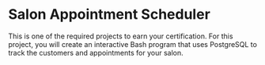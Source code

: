 # Salon Appointment Scheduler
This is one of the required projects to earn your certification. For this project, you will create an interactive Bash program that uses PostgreSQL to track the customers and appointments for your salon.

